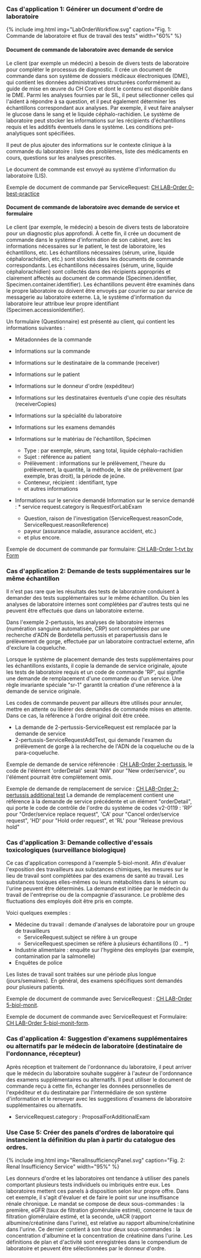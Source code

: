 <!-- markdownlint-disable MD001 MD033 MD041 -->
<!--
╭───────────────────── UC-french  ──────────────────────────╮
│  UC-english is original, german and french are dependent  │
╰───────────────────────────────────────────────────────────╯
-->
### Cas d'application 1: Générer un document d'ordre de laboratoire

{% include img.html img="LabOrderWorkflow.svg" caption="Fig. 1: Commande de laboratoire et flux de travail des tests" width="60%" %}

#### Document de commande de laboratoire avec demande de service

Le client (par exemple un médecin) a besoin de divers tests de laboratoire pour compléter le processus de diagnostic. Il crée un document de commande dans son système de dossiers médicaux électroniques (DME), qui contient les données administratives structurées conformément au guide de mise en œuvre du CH Core et dont le contenu est disponible dans le DME. Parmi les analyses fournies par le SIL, il peut sélectionner celles qui l'aident à répondre à sa question, et il peut également déterminer les échantillons correspondant aux analyses. Par exemple, il veut faire analyser le glucose dans le sang et le liquide céphalo-rachidien. Le système de laboratoire peut stocker les informations sur les récipients d'échantillons requis et les additifs éventuels dans le système. Les conditions pré-analytiques sont spécifiées.

Il peut de plus ajouter des informations sur le contexte clinique à la commande du laboratoire : liste des problèmes, liste des médicaments en cours, questions sur les analyses prescrites.

Le document de commande est envoyé au système d'information du laboratoire (LIS).

Exemple de document de commande par ServiceRequest: [CH LAB-Order 0-best-practice](Bundle-0-best-practice-document-with-sr.html)

#### Document de commande de laboratoire avec demande de service et formulaire

Le client (par exemple, le médecin) a besoin de divers tests de laboratoire pour un diagnostic plus approfondi. À cette fin, il crée un document de commande dans le système d'information de son cabinet, avec les informations nécessaires sur le patient, le test de laboratoire, les échantillons, etc. Les échantillons nécessaires (sérum, urine, liquide céphalorachidien, etc.) sont stockés dans les documents de commande correspondants. Les échantillons nécessaires (sérum, urine, liquide céphalorachidien) sont collectés dans des récipients appropriés et clairement affectés au document de commande (Specimen.identifier, Specimen.container.identifier). Les échantillons peuvent être examinés dans le propre laboratoire ou doivent être envoyés par courrier ou par service de messagerie au laboratoire externe. Là, le système d'information du laboratoire leur attribue leur propre identifiant (Specimen.accessionIdentifier).

Un formulaire (Questionnaire) est présenté au client, qui contient les informations suivantes :

* Métadonnées de la commande
* Informations sur la commande
* Informations sur le destinataire de la commande (receiver)
* Informations sur le patient
* Informations sur le donneur d'ordre (expéditeur)
* Informations sur les destinataires éventuels d'une copie des résultats (receiverCopies)
* Informations sur la spécialité du laboratoire
* Informations sur les examens demandés

* Informations sur le matériau de l'échantillon, Spécimen
  * Type : par exemple, sérum, sang total, liquide céphalo-rachidien
  * Sujet : référence au patient
  * Prélèvement : informations sur le prélèvement, l'heure du prélèvement, la quantité, la méthode, le site de prélèvement (par exemple, bras droit), la période de jeûne.
  * Conteneur, récipient : identifiant, type
  * et autres informations

* Informations sur le service demandé
  Information sur le service demandé : * service request.category is RequestForLabExam
  * Question, raison de l'investigation (ServiceRequest.reasonCode, ServiceRequest.reasonReference)
  * payeur (assurance maladie, assurance accident, etc.)
  * et plus encore.

Exemple de document de commande par formulaire: [CH LAB-Order 1-tvt by Form](Bundle-1-tvt-document-with-sr-and-form.html)

### Cas d'application 2: Demande de tests supplémentaires sur le même échantillon

Il n'est pas rare que les résultats des tests de laboratoire conduisent à demander des tests supplémentaires sur le même échantillon. Ou bien les analyses de laboratoire internes sont complétées par d'autres tests qui ne peuvent être effectués que dans un laboratoire externe.

Dans l'exemple 2-pertussis, les analyses de laboratoire internes (numération sanguine automatisée, CRP) sont complétées par une recherche d'ADN de Bordetella pertussis et parapertussis dans le prélèvement de gorge, effectuée par un laboratoire contractuel externe, afin d'exclure la coqueluche.

Lorsque le système de placement demande des tests supplémentaires pour les échantillons existants, il copie la demande de service originale, ajoute les tests de laboratoire requis et un code de commande 'RP', qui signifie une demande de remplacement d'une commande ou d'un service. Une règle invariante spéciale "sr-1" garantit la création d'une référence à la demande de service originale.

Les codes de commande peuvent par ailleurs être utilisés pour annuler, mettre en attente ou libérer des demandes de commande mises en attente. Dans ce cas, la référence à l'ordre original doit être créée.

* La demande de 2-pertussis-ServiceRequest est remplacée par la demande de service
* 2-pertussis-ServiceRequestAddTest, qui demande l'examen du prélèvement de gorge à la recherche de l'ADN de la coqueluche ou de la para-coqueluche.

Exemple de demande de service référencée : [CH LAB-Order 2-pertussis](ServiceRequest-2-pertussis-ServiceRequest.html), le code de l'élément 'orderDetail' serait 'NW' pour "New order/service", ou l'élément pourrait être complètement omis.

Exemple de demande de remplacement de service : [CH LAB-Order 2-pertussis additional test](ServiceRequest-2-pertussis-ServiceRequestAddTest.html)
La demande de remplacement contient une référence à la demande de service précédente et un élément "orderDetail", qui porte le code de contrôle de l'ordre du système de codes v2-0119 : 'RP' pour "Order/service replace request", 'CA' pour "Cancel order/service request", 'HD' pour "Hold order request", et 'RL' pour "Release previous hold"

### Cas d'application 3: Demande collective d'essais toxicologiques (surveillance biologique)

Ce cas d'application correspond à l'exemple 5-biol-monit. Afin d'évaluer l'exposition des travailleurs aux substances chimiques, les mesures sur le lieu de travail sont complétées par des examens de santé au travail. Les substances toxiques elles-mêmes ou leurs métabolites dans le sérum ou l'urine peuvent être déterminés. La demande est initiée par le médecin du travail de l'entreprise ou de la compagnie d'assurance. Le problème des fluctuations des employés doit être pris en compte.

Voici quelques exemples :

* Médecine du travail : demande d'analyses de laboratoire pour un groupe de travailleurs
  * ServiceRequest.subject se réfère à un groupe
  * ServiceRequest.specimen se réfère à plusieurs échantillons (0 .. *)
* Industrie alimentaire : enquête sur l'hygiène des employés (par exemple, contamination par la salmonelle)
* Enquêtes de police

Les listes de travail sont traitées sur une période plus longue (jours/semaines). En général, des examens spécifiques sont demandés pour plusieurs patients.

Exemple de document de commande avec ServiceRequest : [CH LAB-Order 5-biol-monit](Bundle-5-biol-monit-document-with-sr.html).

Exemple de document de commande avec ServiceRequest et Formulaire: [CH LAB-Order 5-biol-monit-form](Bundle-5-biol-monit-document-with-sr-and-form.html).

### Cas d'application 4: Suggestion d'examens supplémentaires ou alternatifs par le médecin de laboratoire (destinataire de l'ordonnance, récepteur)

Après réception et traitement de l'ordonnance du laboratoire, il peut arriver que le médecin du laboratoire souhaite suggérer à l'auteur de l'ordonnance des examens supplémentaires ou alternatifs. Il peut utiliser le document de commande reçu à cette fin, échanger les données personnelles de l'expéditeur et du destinataire par l'intermédiaire de son système d'information et le renvoyer avec les suggestions d'examens de laboratoire supplémentaires ou alternatifs.

* ServiceRequest.category : ProposalForAdditionalExam

### Use Case 5: Créer des panels d'ordres de laboratoire qui instancient la définition du plan à partir du catalogue des ordres.

{% include img.html img="RenalInsufficiencyPanel.svg" caption="Fig. 2: Renal Insufficiency Service" width="95%" %}

Les donneurs d'ordre et les laboratoires ont tendance à utiliser des panels comportant plusieurs tests individuels ou imbriqués entre eux. Les laboratoires mettent ces panels à disposition selon leur propre offre. Dans cet exemple, il s'agit d'évaluer et de faire le point sur une insuffisance rénale chronique. Le mandat se compose de deux sous-commandes : la première, eGFR (taux de filtration glomérulaire estimé), concerne le taux de filtration glomérulaire estimé, et la seconde, uACR (rapport albumine/créatinine dans l'urine), est relative au rapport albumine/créatinine dans l'urine. Ce dernier contient à son tour deux sous-commandes : la concentration d'albumine et la concentration de créatinine dans l'urine.
Les définitions de plan et d'activité sont enregistrées dans le compendium de laboratoire et peuvent être sélectionnées par le donneur d'ordre.